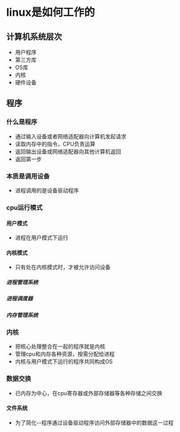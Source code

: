 # linux是如何工作的
## 计算机系统层次
+ 用户程序
+ 第三方库
+ OS库
+ 内核
+ 硬件设备

## 程序
### 什么是程序
+ 通过输入设备或者网络适配器向计算机发起请求
+ 读取内存中的指令，CPU负责运算
+ 返回输出设备或网络适配器向其他计算机返回
+ 返回第一步

### 本质是调用设备
+ 进程调用的是设备驱动程序

### cpu运行模式
#### 用户模式
+ 进程在用户模式下运行

#### 内核模式
+ 只有处在内核模式时，才被允许访问设备
##### 进程管理系统
##### 进程调度器
##### 内存管理系统

### 内核
+ 把核心处理整合在一起的程序就是内核
+ 管理cpu和内存各种资源，按需分配给进程
+ 内核与用户模式下运行的程序共同构成OS

### 数据交换
+ 已内存为中心，在cpu寄存器或外部存储器等各种存储之间交换

#### 文件系统
+ 为了简化--程序通过设备驱动程序访问外部存储器中的数据这一过程
